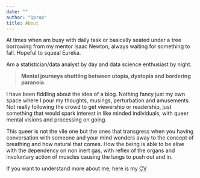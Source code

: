 ```yaml
---
date: ""
author: "Qprop"
title: About
---
```


At times when am busy with daily task or basically seated under a tree borrowing from my mentor Isaac Newton, always waiting for something to fall. Hopeful to squeal Eureka.

Am a statistician/data analyst by day and data science enthusiast by night.

> **Mental journeys shuttling between utopia, dystopia and bordering paranoia.**

I have been fiddling about the idea of a blog. Nothing fancy just my own space where I pour my thoughts, musings, perturbation and amusements. Not really following the crowd to get viewership or readership, just something that would spark interest in like minded individuals, with queer mental visions and processing on going. 

This queer is not the vile one but the ones that transgress when you having conversation with someone and your mind wonders away to the concept of breathing and how natural that comes. How the being is able to be alive with the dependency on non inert gas, with reflex of the organs and involuntary action of muscles causing the lungs to push out and in.

If you want to understand more about me, here is my [CV](cv.html)
